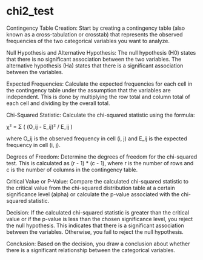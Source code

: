 # chi2_test

Contingency Table Creation: Start by creating a contingency table (also known as a cross-tabulation or crosstab) that represents the observed frequencies of the two categorical variables you want to analyze.

Null Hypothesis and Alternative Hypothesis: The null hypothesis (H0) states that there is no significant association between the two variables. The alternative hypothesis (Ha) states that there is a significant association between the variables.

Expected Frequencies: Calculate the expected frequencies for each cell in the contingency table under the assumption that the variables are independent. This is done by multiplying the row total and column total of each cell and dividing by the overall total.

Chi-Squared Statistic: Calculate the chi-squared statistic using the formula:

χ² = Σ ( (O_ij - E_ij)² / E_ij )

where O_ij is the observed frequency in cell (i, j) and E_ij is the expected frequency in cell (i, j).

Degrees of Freedom: Determine the degrees of freedom for the chi-squared test. This is calculated as (r - 1) * (c - 1), where r is the number of rows and c is the number of columns in the contingency table.

Critical Value or P-Value: Compare the calculated chi-squared statistic to the critical value from the chi-squared distribution table at a certain significance level (alpha) or calculate the p-value associated with the chi-squared statistic.

Decision: If the calculated chi-squared statistic is greater than the critical value or if the p-value is less than the chosen significance level, you reject the null hypothesis. This indicates that there is a significant association between the variables. Otherwise, you fail to reject the null hypothesis.

Conclusion: Based on the decision, you draw a conclusion about whether there is a significant relationship between the categorical variables.







